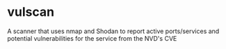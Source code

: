 # vulscan

A scanner that uses nmap and Shodan to report active ports/services and potential vulnerabilities for the service from the NVD's CVE
